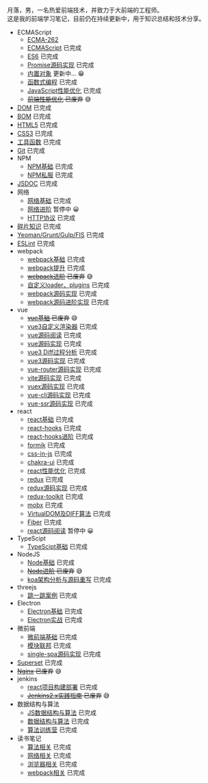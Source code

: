月落，男，一名热爱前端技术，并致力于大前端的工程师。 <br />
这是我的前端学习笔记，目前仍在持续更新中，用于知识总结和技术分享。

* ECMAScript
  + [ECMA-262](https://www.ecma-international.org/publications-and-standards/standards/ecma-262/) 
  + [ECMAScript](https://github.com/iheora/notes/tree/master/ecmascript/base) 已完成
  + [ES6](https://github.com/iheora/notes/tree/master/ecmascript/es6) 已完成
  + [Promise源码实现](https://github.com/iheora/notes/tree/master/ecmascript/promise) 已完成
  + [内置对象](https://github.com/iheora/notes/tree/master/ecmascript/Built_in_objects) 更新中... 😁
  + [函数式编程](https://github.com/iheora/notes/tree/master/ecmascript/functional) 已完成
  + [JavaScript性能优化](https://github.com/iheora/notes/tree/master/ecmascript/optimize) 已完成
  + ~~[前端性能优化](https://github.com/iheora/notes/tree/master/ecmascript/front_end_optimize) 已废弃~~ 😅
* [DOM](https://github.com/iheora/notes/tree/master/dom) 已完成
* [BOM](https://github.com/iheora/notes/tree/master/bom) 已完成
* [HTML5](https://github.com/iheora/notes/tree/master/html5/base) 已完成
* [CSS3](https://github.com/iheora/notes/tree/master/css3) 已完成
* [工具函数](https://github.com/iheora/notes/tree/master/utils) 已完成
* [Git](https://github.com/iheora/notes/tree/master/git) 已完成
* NPM
  + [NPM基础](https://github.com/iheora/notes/tree/master/npm/base) 已完成
  + [NPM私服](https://github.com/iheora/notes/tree/master/npm/repos) 已完成
* [JSDOC](https://github.com/iheora/notes/tree/master/doc) 已完成
* 网络
  + [网络基础](https://github.com/iheora/notes/tree/master/network/base) 已完成
  + [网络进阶](https://github.com/iheora/notes/tree/master/network/plus) 暂停中 😀
  + [HTTP协议](https://www.yuque.com/yyne87/mw1l9v) 已完成
* [碎片知识](https://github.com/iheora/notes/tree/master/fragment) 已完成
* [Yeoman/Grunt/Gulp/FIS](https://github.com/iheora/notes/tree/master/engineering) 已完成
* [ESLint](https://github.com/iheora/notes/tree/master/eslint) 已完成
* webpack
  + [webpack基础](https://github.com/iheora/notes/tree/master/webpack/webpack) 已完成
  + [webpack提升](https://github.com/iheora/notes/tree/master/webpack/webpack_tencent) 已完成
  + ~~[webpack进阶](https://github.com/iheora/notes/tree/master/webpack/webpack_plus) 已废弃~~ 😅
  + [自定义loader、plugins](https://github.com/iheora/notes/tree/master/webpack/webpack_write) 已完成
  + [webpack源码实现](https://github.com/iheora/notes/tree/master/webpack/webpack_write) 已完成
  + [webpack源码进阶实现](https://github.com/iheora/notes/tree/master/webpack/webpack_write_plus) 已完成
* vue
  + ~~[vue基础](https://github.com/iheora/notes/tree/master/vue/vue_base) 已废弃~~ 😅
  + [vue3自定义渲染器](https://github.com/iheora/notes/tree/master/vue/vue3_renderer) 已完成
  + [vue源码阅读](https://github.com/iheora/notes/tree/master/vue/vue_source) 已完成
  + [vue源码实现](https://github.com/iheora/notes/tree/master/vue/vue_source_design) 已完成
  + [vue3 Diff过程分析](https://github.com/iheora/notes/tree/master/vue/vue3_diff) 已完成
  + [vue3源码实现](https://github.com/iheora/notes/tree/master/vue/vue3_source) 已完成
  + [vue-router源码实现](https://github.com/iheora/notes/tree/master/vue/vue_router) 已完成
  + [vite源码实现](https://github.com/iheora/notes/tree/master/vue/vue_vite) 已完成
  + [vuex源码实现](https://github.com/iheora/notes/tree/master/vue/vuex) 已完成
  + [vue-cli源码实现](https://github.com/iheora/notes/tree/master/vue/vue_cli) 已完成
  + [vue-ssr源码实现](https://github.com/iheora/notes/tree/master/vue/vue_ssr) 已完成
* react
  + [react基础](https://github.com/iheora/notes/tree/master/react/react_base) 已完成
  + [react-hooks](https://github.com/iheora/notes/tree/master/react/react_hooks) 已完成
  + [react-hooks进阶](https://github.com/iheora/notes/tree/master/react/react_hooks_plus) 已完成
  + [formik](https://github.com/iheora/notes/tree/master/react/formik) 已完成
  + [css-in-js](https://github.com/iheora/notes/tree/master/react/css_in_js) 已完成
  + [chakra-ui](https://github.com/iheora/notes/tree/master/react/chakra_ui) 已完成
  + [react性能优化](https://github.com/iheora/notes/tree/master/react/optimize) 已完成
  + [redux](https://github.com/iheora/notes/tree/master/react/redux) 已完成
  + [redux源码实现](https://github.com/iheora/notes/tree/master/react/redux) 已完成
  + [redux-toolkit](https://github.com/iheora/notes/tree/master/react/redux) 已完成
  + [mobx](https://github.com/iheora/notes/tree/master/react/mobx) 已完成
  + [VirtualDOM及DIFF算法](https://github.com/iheora/notes/tree/master/react/virtual_dom) 已完成
  + [Fiber](https://github.com/iheora/notes/tree/master/react/Fiber) 已完成
  + [react源码阅读](https://github.com/iheora/notes/tree/master/react/react_source) 暂停中 😀
* TypeScipt
  + [TypeScipt基础](https://github.com/iheora/notes/tree/master/base/typescript) 已完成
* NodeJS
  + [Node基础](https://github.com/iheora/notes/tree/master/node/base) 已完成
  + ~~[Node进阶](https://github.com/iheora/notes/tree/master/node/plus) 已废弃~~ 😅
  + [koa架构分析与源码重写](https://github.com/iheora/notes/tree/master/node/koa) 已完成
* threejs
  + [跳一跳案例](https://github.com/iheora/notes/tree/master/three.js/jump) 已完成
* Electron
  + [Electron基础](https://github.com/iheora/notes/tree/master/electron/base) 已完成
  + [Electron实战](https://github.com/iheora/notes/tree/master/electron/combat) 已完成
* 微前端
  + [微前端基础](https://github.com/iheora/notes/tree/master/micro_frontends/base) 已完成
  + [模块联邦](https://github.com/iheora/notes/tree/master/micro_frontends/module_federation) 已完成
  + [single-spa源码实现](https://github.com/iheora/notes/tree/master/micro_frontends/source) 已完成
* [Superset](https://github.com/iheora/notes/tree/master/superset) 已完成
* ~~[Nginx](https://github.com/iheora/notes/tree/master/nginx) 已废弃~~ 😅
* jenkins
  + [react项目构建部署](https://github.com/iheora/notes/tree/master/jenkins/practice) 已完成
  + ~~[Jenkins2.x实践指南](https://github.com/iheora/notes/tree/master/jenkins/jenkins2.x) 已废弃~~ 😅
* 数据结构与算法
  + [JS数据结构与算法](https://github.com/iheora/notes/tree/master/alg/algorithm) 已完成
  + [数据结构与算法](https://github.com/iheora/notes/tree/master/alg/algorithm_google) 已完成
  + [算法训练营](https://github.com/iheora/notes/tree/master/alg/training) 已完成
* 读书笔记
  + [算法相关](https://www.yuque.com/yyne87/lcqfte) 已完成
  + [网络相关](https://www.yuque.com/yyne87/mw1l9v) 已完成
  + [浏览器相关](https://www.yuque.com/yyne87/wwaov6) 已完成
  + [webpack相关](https://www.yuque.com/yyne87/bx73hd) 已完成